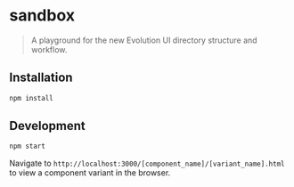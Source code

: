 # sandbox

> A playground for the new Evolution UI directory structure and workflow.

## Installation

```bash
npm install
```

## Development

```bash
npm start
```

Navigate to `http://localhost:3000/[component_name]/[variant_name].html` to view a component variant in the browser.
